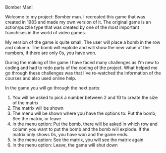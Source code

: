 Bomber Man!

Welcome to my project: Bomber man. 
I recreated this game that was created in 1983 and made my own version of it. The original game is an action/puzzle type that was created by one of the most important franchises in the world of video games.

My version of the game is quite small. The user will place a bomb in the row and column. The bomb will explode and will show the new value of the numbers, if there are only 0s, you have won.

During the making of the game I have faced many challenges as I'm new to coding and had to redo parts of the coding of the project. What helped me go through these challenges was that I've re-watched the information of the courses and also used online help.

In the game you will go through the next parts:

1. You will be asked to pick a number between 2 and 10 to create the size of the matrix
2. The matrix will be shown
3. The menu will be shown where you have the options to: Put the bomb, See the matrix, or leave
4. In the menu option: Put the bomb, there will be asked in which row and column you want to put the bomb and the bomb will explode. If the matrix only shows 0s, you have won and the game ends.
5. In the menu option: See the matrix, you will see the matrix again.
6. In the menu option: Leave, the game will shut down

